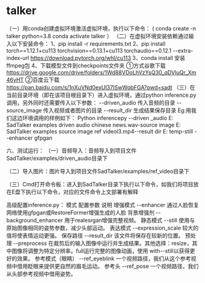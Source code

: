 # talker
（一）用conda创建虚拟环境激活虚拟环境，执行以下命令：
(
conda create -n talker python=3.8
conda activate talker
）
（二）在虚拟环境安装依赖通过输入以下安装命令：
1、pip install -r requirements.txt
2、pip install torch==1.12.1+cu113 torchvision==0.13.1+cu113 torchaudio==0.12.1 --extra-index-url https://download.pytorch.org/whl/cu113
3、conda install   安装ffmpeg包
4、下载模型文件到checkpoints文件夹
①方式谷歌下载
https://drive.google.com/drive/folders/1Wd88VDoLhVzYsQ30_qDVluQr_Xm46yHT
②百度云下载
https://pan.baidu.com/s/1nXuVNd0exUl37ISwWqbFGA?pwd=sadt
（三）在当前目录环境（即在该项目根目录下）进入虚拟环境，通过python inference.py调用，另外同时还需要传入以下参数：
--driven_audio 传入音频的目录
--source_image 传入视频或者图片的目录
--result_dir  生成结果保存目录
Eg:用我们这边环境调用的样例如下：
Python inferencepy --driven _audio E: SadTalker examples driven audio chinese news.wav-source image E: SadTalker examples source image ref videol3.mp4--result dir E: temp-still --enhancer gfpgan
 
六、测试运行：
（一）音频导入：音频导入到项目文件SadTalker/examples/driven_audio目录下
 
（二）导入图片：图片导入到项目文件SadTalker/examples/ref_video目录下
 
（三）Cmd打开命令板：进入到SadTalker目录下执行以下命令，如我们将项目放在E盘下执行以下命令，对应的文件命令上文部署有解释
 
高级配置inference.py：
模式	配置参数	说明
增强模式	--enhancer	通过人脸恢复网络使用gfpgan或RestoreFormer增强生成的人脸
背景增强剂	--background_enhancer	用于realesrgan增强完整视频。
静态模式	--still	使用与原始图像相同的姿势参数，减少头部运动。
表达模式	--expression_scale	较大的值将使表情运动更强。
保存路径	--result_dir	该文件将保存在较新的位置。
预处理	--preprocess	在裁剪后的输入图像中运行并生成结果。其他选择：resize，其中图像将调整为特定分辨率。full运行完整的图像动画，使用 with--still以获得更好的效果。
参考模式（眼睛）	--ref_eyeblink	一个视频路径，我们从这个参考视频中借用眨眼来提供更自然的眉毛运动。
参考头	--ref_pose	一个视频路径，我们从头部参考视频中借用姿势。
